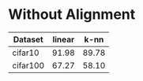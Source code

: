 # Without Alignment

 Dataset  | linear | k-nn   
----------|--------|-------
 cifar10  | 91.98  | 89.78 
 cifar100 | 67.27  | 58.10
